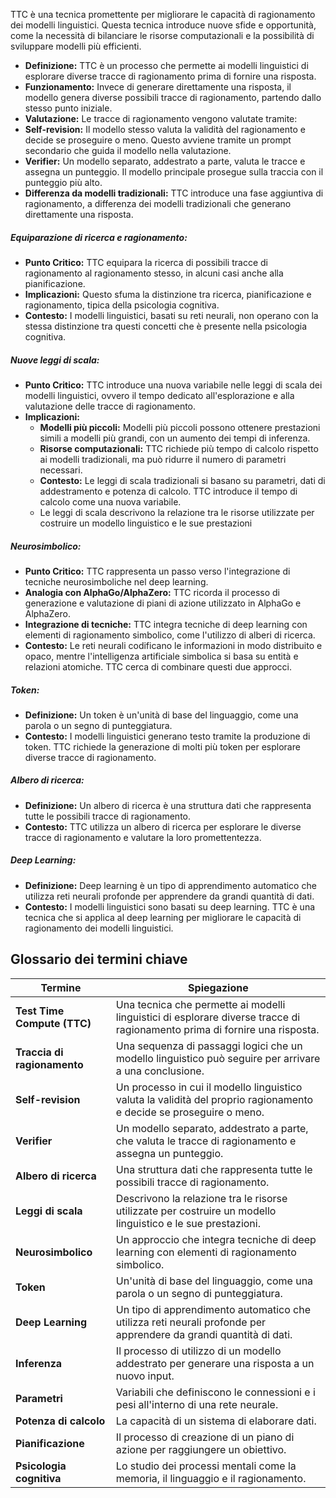 TTC è una tecnica promettente per migliorare le capacità di ragionamento dei modelli linguistici. Questa tecnica introduce nuove sfide e opportunità, come la necessità di bilanciare le risorse computazionali e la possibilità di sviluppare modelli più efficienti.

* **Definizione:** TTC è un processo che permette ai modelli linguistici di esplorare diverse tracce di ragionamento prima di fornire una risposta.
* **Funzionamento:** Invece di generare direttamente una risposta, il modello genera diverse possibili tracce di ragionamento, partendo dallo stesso punto iniziale.
* **Valutazione:** Le tracce di ragionamento vengono valutate tramite:
* **Self-revision:** Il modello stesso valuta la validità del ragionamento e decide se proseguire o meno. Questo avviene tramite un prompt secondario che guida il modello nella valutazione.
* **Verifier:** Un modello separato, addestrato a parte, valuta le tracce e assegna un punteggio. Il modello principale prosegue sulla traccia con il punteggio più alto.
* **Differenza da modelli tradizionali:** TTC introduce una fase aggiuntiva di ragionamento, a differenza dei modelli tradizionali che generano direttamente una risposta.

##### Equiparazione di ricerca e ragionamento:

* **Punto Critico:** TTC equipara la ricerca di possibili tracce di ragionamento al ragionamento stesso, in alcuni casi anche alla pianificazione.
* **Implicazioni:** Questo sfuma la distinzione tra ricerca, pianificazione e ragionamento, tipica della psicologia cognitiva.
* **Contesto:** I modelli linguistici, basati su reti neurali, non operano con la stessa distinzione tra questi concetti che è presente nella psicologia cognitiva.

##### Nuove leggi di scala:

* **Punto Critico:** TTC introduce una nuova variabile nelle leggi di scala dei modelli linguistici, ovvero il tempo dedicato all'esplorazione e alla valutazione delle tracce di ragionamento.
* **Implicazioni:**
	* **Modelli più piccoli:** Modelli più piccoli possono ottenere prestazioni simili a modelli più grandi, con un aumento dei tempi di inferenza.
	* **Risorse computazionali:** TTC richiede più tempo di calcolo rispetto ai modelli tradizionali, ma può ridurre il numero di parametri necessari.
	* **Contesto:** Le leggi di scala tradizionali si basano su parametri, dati di addestramento e potenza di calcolo. TTC introduce il tempo di calcolo come una nuova variabile.
	* Le leggi di scala descrivono la relazione tra le risorse utilizzate per costruire un modello linguistico e le sue prestazioni

##### Neurosimbolico:

* **Punto Critico:** TTC rappresenta un passo verso l'integrazione di tecniche neurosimboliche nel deep learning.
* **Analogia con AlphaGo/AlphaZero:** TTC ricorda il processo di generazione e valutazione di piani di azione utilizzato in AlphaGo e AlphaZero.
* **Integrazione di tecniche:** TTC integra tecniche di deep learning con elementi di ragionamento simbolico, come l'utilizzo di alberi di ricerca.
* **Contesto:** Le reti neurali codificano le informazioni in modo distribuito e opaco, mentre l'intelligenza artificiale simbolica si basa su entità e relazioni atomiche. TTC cerca di combinare questi due approcci.

##### Token:

* **Definizione:** Un token è un'unità di base del linguaggio, come una parola o un segno di punteggiatura.
* **Contesto:** I modelli linguistici generano testo tramite la produzione di token. TTC richiede la generazione di molti più token per esplorare diverse tracce di ragionamento.

##### Albero di ricerca:

* **Definizione:** Un albero di ricerca è una struttura dati che rappresenta tutte le possibili tracce di ragionamento.
* **Contesto:** TTC utilizza un albero di ricerca per esplorare le diverse tracce di ragionamento e valutare la loro promettentezza.

##### Deep Learning:

* **Definizione:** Deep learning è un tipo di apprendimento automatico che utilizza reti neurali profonde per apprendere da grandi quantità di dati.
* **Contesto:** I modelli linguistici sono basati su deep learning. TTC è una tecnica che si applica al deep learning per migliorare le capacità di ragionamento dei modelli linguistici.

## Glossario dei termini chiave

| Termine | Spiegazione |
|---|---|
| **Test Time Compute (TTC)** | Una tecnica che permette ai modelli linguistici di esplorare diverse tracce di ragionamento prima di fornire una risposta. |
| **Traccia di ragionamento** | Una sequenza di passaggi logici che un modello linguistico può seguire per arrivare a una conclusione. |
| **Self-revision** | Un processo in cui il modello linguistico valuta la validità del proprio ragionamento e decide se proseguire o meno. |
| **Verifier** | Un modello separato, addestrato a parte, che valuta le tracce di ragionamento e assegna un punteggio. |
| **Albero di ricerca** | Una struttura dati che rappresenta tutte le possibili tracce di ragionamento. |
| **Leggi di scala** | Descrivono la relazione tra le risorse utilizzate per costruire un modello linguistico e le sue prestazioni. |
| **Neurosimbolico** | Un approccio che integra tecniche di deep learning con elementi di ragionamento simbolico. |
| **Token** | Un'unità di base del linguaggio, come una parola o un segno di punteggiatura. |
| **Deep Learning** | Un tipo di apprendimento automatico che utilizza reti neurali profonde per apprendere da grandi quantità di dati. |
| **Inferenza** | Il processo di utilizzo di un modello addestrato per generare una risposta a un nuovo input. |
| **Parametri** | Variabili che definiscono le connessioni e i pesi all'interno di una rete neurale. |
| **Potenza di calcolo** | La capacità di un sistema di elaborare dati. |
| **Pianificazione** | Il processo di creazione di un piano di azione per raggiungere un obiettivo. |
| **Psicologia cognitiva** | Lo studio dei processi mentali come la memoria, il linguaggio e il ragionamento. |

